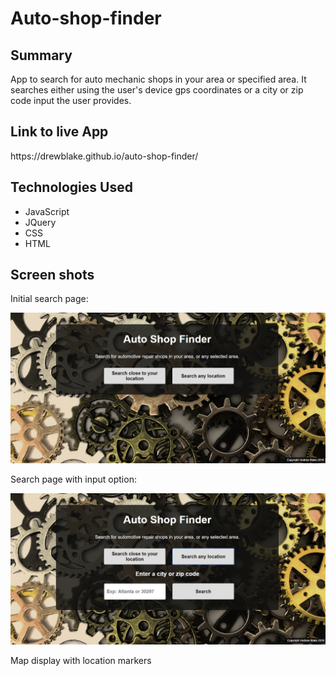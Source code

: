 <h1>Auto-shop-finder</h1>

<h2>Summary</h2>
App to search for auto mechanic shops in your area or specified area.  It searches either using the user's device gps coordinates or a city or zip code input the user provides.

<h2>Link to live App</h2>
https://drewblake.github.io/auto-shop-finder/

<h2>Technologies Used</h2>
<ul>
  <li>JavaScript</li>
  <li>JQuery</li>
  <li>CSS</li>
  <li>HTML</li>
</ul>

<h2>Screen shots</h2>
<p>Initial search page:</p>
<img src="https://github.com/DrewBlake/auto-shop-finder/blob/master/Initial_shop_finder_screen.PNG" />

<p>Search page with input option:</p>
<img src="https://github.com/DrewBlake/auto-shop-finder/blob/master/Search_with_input.PNG?raw=true" />

<p>Map display with location markers</p>
<img src="
